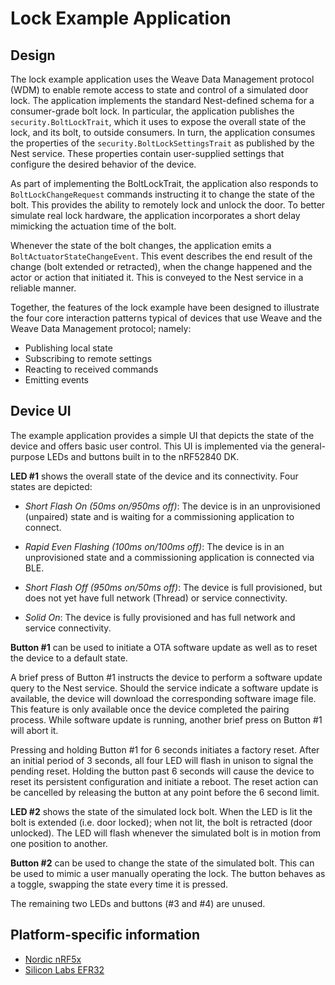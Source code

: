 # Lock Example Application

## Design
The lock example application uses the Weave Data Management protocol
(WDM) to enable remote access to state and control of a simulated door
lock.  The application implements the standard Nest-defined schema for a
consumer-grade bolt lock.  In particular, the application publishes the
`security.BoltLockTrait`, which it uses to expose the overall state of
the lock, and its bolt, to outside consumers.  In turn, the application
consumes the properties of the `security.BoltLockSettingsTrait` as
published by the Nest service.  These properties contain user-supplied
settings that configure the desired behavior of the device.

As part of implementing the BoltLockTrait, the application also responds
to `BoltLockChangeRequest` commands instructing it to change the state
of the bolt.  This provides the ability to remotely lock and unlock the
door.  To better simulate real lock hardware, the application
incorporates a short delay mimicking the actuation time of the bolt.

Whenever the state of the bolt changes, the application emits a
`BoltActuatorStateChangeEvent`.  This event describes the end result of
the change (bolt extended or retracted), when the change happened and
the actor or action that initiated it.  This is conveyed to the Nest
service in a reliable manner.

Together, the features of the lock example have been designed to
illustrate the four core interaction patterns typical of devices that
use Weave and the Weave Data Management protocol; namely:

* Publishing local state
* Subscribing to remote settings
* Reacting to received commands
* Emitting events


<a name="device-ui"></a>

## Device UI

The example application provides a simple UI that depicts the state of
the device and offers basic user control.  This UI is implemented via
the general-purpose LEDs and buttons built in to the nRF52840 DK.

**LED #1** shows the overall state of the device and its connectivity.
Four states are depicted:

* *Short Flash On (50ms on/950ms off)*: The device is in an unprovisioned (unpaired) state and is waiting for a commissioning application to connect.


* *Rapid Even Flashing (100ms on/100ms off)*: The device is in an unprovisioned state and a commissioning application is connected via BLE.


* *Short Flash Off (950ms on/50ms off)*: The device is full provisioned, but does not yet have full network (Thread) or service connectivity.


* *Solid On*: The device is fully provisioned and has full network and service connectivity.


**Button #1** can be used to initiate a OTA software update as well as
to reset the device to a default state.

A brief press of Button #1 instructs the device to perform a software
update query to the Nest service.  Should the service indicate a
software update is  available, the device will download the
corresponding software image file.  This feature is only available once
the device completed the pairing process. While software update is
running, another brief press on Button #1 will abort it.

Pressing and holding Button #1 for 6 seconds initiates a factory reset.
After an initial period of 3 seconds, all four LED will flash in unison
to signal the pending reset.  Holding the button past 6 seconds will
cause the device to reset its persistent configuration and initiate a
reboot.  The reset action can be cancelled by releasing the button at
any point before the 6 second limit.

**LED #2** shows the state of the simulated lock bolt.  When the LED is
lit the bolt is extended (i.e. door locked); when not lit, the bolt is
retracted (door unlocked).  The LED will flash whenever the simulated
bolt is in motion from one position to another.

**Button #2** can be used to change the state of the simulated bolt.
This can be used to mimic a user manually operating the lock.  The
button behaves as a toggle, swapping the state every time it is pressed.

The remaining two LEDs and buttons (#3 and #4) are unused.

## Platform-specific information

- [Nordic nRF5x](../../common/platforms/nrf5/README.md)
- [Silicon Labs EFR32](../../common/platforms/efr32/README.md)

